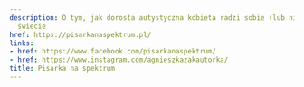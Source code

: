 ```yaml
---
description: O tym, jak dorosła autystyczna kobieta radzi sobie (lub nie) w wielkim
  świecie
href: https://pisarkanaspektrum.pl/
links:
- href: https://www.facebook.com/pisarkanaspektrum/
- href: https://www.instagram.com/agnieszkazakautorka/
title: Pisarka na spektrum
---
```

